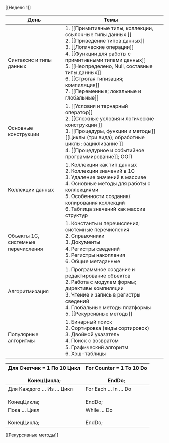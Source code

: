 [[Неделя 1]]

| День                               | Темы                                                                                                                                                                                                                                                                                                                             |     |
| ---------------------------------- | -------------------------------------------------------------------------------------------------------------------------------------------------------------------------------------------------------------------------------------------------------------------------------------------------------------------------------- | --- |
| Синтаксис и типы данных            | 1. [[Примитивные типы, коллекции, ссылочные типы данных ]]<br>2. [[Приведение типов данных]] <br>3. [[Логические операции]]<br>4. [[Функции для работы с примитивными типами данных]] <br>5. [[Неопределено, Null, составные типы данных]]<br>6. [[Строгая типизация; компиляция]] <br>7. [[Переменные; локальные и глобальные]] |     |
| Основные конструкции               | 1. [[Условия и тернарный оператор]] <br>2. [[Сложные условия и логические конструкции ]]<br>3. [[Процедуры, функции и методы]] [[Циклы (три вида); обработные циклы; зацикливание ]]<br>4. [[Процедурное и событийное программирование]]; ООП                                                                                    |     |
| Коллекции данных                   | 1. Коллекции как тип данных <br>2. Коллекции значений в 1С <br>3. Удаление значений в масcиве<br>4. Основные методы для работы с коллекциями <br>5. Особенности создания/копирования коллекций<br>6. Таблица значений как массив структур                                                                                        |     |
| Объекты 1С, системные перечисления | 1. Константы и перечисления; системные перечисления <br>2. Справочники <br>3. Документы <br>4. Регистры сведений <br>5. Регистры накопления <br>6. Общие метаданные                                                                                                                                                              |     |
| Алгоритмизация                     | 1. Программное создание и редактирование объектов<br>2. Работа с модулем формы; директивы компиляции <br>3. Чтение и запись в регистры сведений <br>4. Глобальные методы платформы <br>5. [[Рекурсивные методы]]                                                                                                                 |     |
| Популярные алгоритмы               | 1. Бинарный поиск<br>2. Сортировка (виды сортировок)<br>3. Двойной указатель <br>4. Поиск с возвратом <br>5. Графический алгоритм <br>6. Хэш-таблицы                                                                                                                                                                             |     |

| Для Счетчик = 1 По 10 Цикл<br><br>КонецЦикла; | For Counter = 1 To 10 Do<br><br>EndDo; |
| --------------------------------------------- | -------------------------------------- |
| Для Каждого … Из … Цикл<br><br>КонецЦикла;    | For Each … In … Do<br><br>EndDo;       |
| Пока … Цикл<br><br>КонецЦикла;                | While … Do<br><br>EndDo;               |
[[Рекурсивные методы]]
